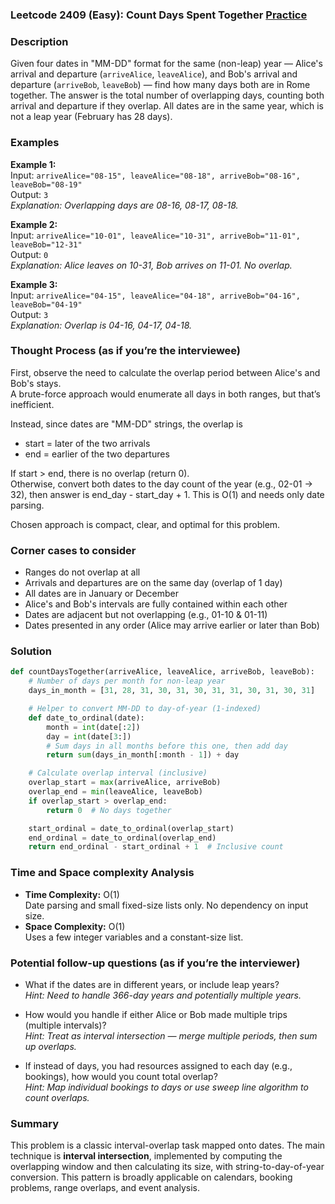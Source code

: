 ### Leetcode 2409 (Easy): Count Days Spent Together [Practice](https://leetcode.com/problems/count-days-spent-together)

### Description  
Given four dates in "MM-DD" format for the same (non-leap) year — Alice's arrival and departure (`arriveAlice`, `leaveAlice`), and Bob's arrival and departure (`arriveBob`, `leaveBob`) — find how many days both are in Rome together. The answer is the total number of overlapping days, counting both arrival and departure if they overlap. All dates are in the same year, which is not a leap year (February has 28 days).

### Examples  

**Example 1:**  
Input: `arriveAlice="08-15", leaveAlice="08-18", arriveBob="08-16", leaveBob="08-19"`  
Output: `3`  
*Explanation: Overlapping days are 08-16, 08-17, 08-18.*

**Example 2:**  
Input: `arriveAlice="10-01", leaveAlice="10-31", arriveBob="11-01", leaveBob="12-31"`  
Output: `0`  
*Explanation: Alice leaves on 10-31, Bob arrives on 11-01. No overlap.*

**Example 3:**  
Input: `arriveAlice="04-15", leaveAlice="04-18", arriveBob="04-16", leaveBob="04-19"`  
Output: `3`  
*Explanation: Overlap is 04-16, 04-17, 04-18.*

### Thought Process (as if you’re the interviewee)  
First, observe the need to calculate the overlap period between Alice's and Bob's stays.  
A brute-force approach would enumerate all days in both ranges, but that’s inefficient.

Instead, since dates are "MM-DD" strings, the overlap is  
- start = later of the two arrivals  
- end = earlier of the two departures

If start > end, there is no overlap (return 0).  
Otherwise, convert both dates to the day count of the year (e.g., 02-01 → 32), then answer is end_day - start_day + 1. This is O(1) and needs only date parsing.

Chosen approach is compact, clear, and optimal for this problem.

### Corner cases to consider  
- Ranges do not overlap at all  
- Arrivals and departures are on the same day (overlap of 1 day)  
- All dates are in January or December  
- Alice's and Bob's intervals are fully contained within each other  
- Dates are adjacent but not overlapping (e.g., 01-10 & 01-11)  
- Dates presented in any order (Alice may arrive earlier or later than Bob)

### Solution

```python
def countDaysTogether(arriveAlice, leaveAlice, arriveBob, leaveBob):
    # Number of days per month for non-leap year
    days_in_month = [31, 28, 31, 30, 31, 30, 31, 31, 30, 31, 30, 31]

    # Helper to convert MM-DD to day-of-year (1-indexed)
    def date_to_ordinal(date):
        month = int(date[:2])
        day = int(date[3:])
        # Sum days in all months before this one, then add day
        return sum(days_in_month[:month - 1]) + day

    # Calculate overlap interval (inclusive)
    overlap_start = max(arriveAlice, arriveBob)
    overlap_end = min(leaveAlice, leaveBob)
    if overlap_start > overlap_end:
        return 0  # No days together

    start_ordinal = date_to_ordinal(overlap_start)
    end_ordinal = date_to_ordinal(overlap_end)
    return end_ordinal - start_ordinal + 1  # Inclusive count
```

### Time and Space complexity Analysis  

- **Time Complexity:** O(1)  
  Date parsing and small fixed-size lists only. No dependency on input size.
- **Space Complexity:** O(1)  
  Uses a few integer variables and a constant-size list.

### Potential follow-up questions (as if you’re the interviewer)  

- What if the dates are in different years, or include leap years?  
  *Hint: Need to handle 366-day years and potentially multiple years.*

- How would you handle if either Alice or Bob made multiple trips (multiple intervals)?  
  *Hint: Treat as interval intersection — merge multiple periods, then sum up overlaps.*

- If instead of days, you had resources assigned to each day (e.g., bookings), how would you count total overlap?  
  *Hint: Map individual bookings to days or use sweep line algorithm to count overlaps.*

### Summary
This problem is a classic interval-overlap task mapped onto dates. The main technique is **interval intersection**, implemented by computing the overlapping window and then calculating its size, with string-to-day-of-year conversion. This pattern is broadly applicable on calendars, booking problems, range overlaps, and event analysis.